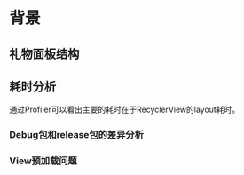 


# 背景

## 礼物面板结构

## 耗时分析
通过Profiler可以看出主要的耗时在于RecyclerView的layout耗时。


### Debug包和release包的差异分析
### View预加载问题

